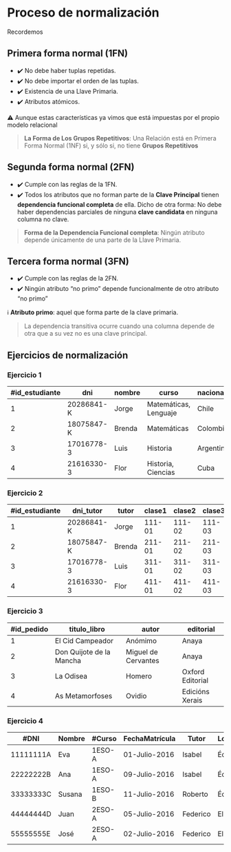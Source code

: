 # Proceso de normalización

Recordemos

## Primera forma normal (1FN)

- ✔️ No debe haber tuplas repetidas.
- ✔️ No debe importar el orden de las tuplas.
- ✔️ Existencia de una Llave Primaria.
- ✔️ Atributos atómicos.

⚠️ Aunque estas características ya vimos que está impuestas por el propio modelo relacional

>**La Forma de Los Grupos Repetitivos**: Una Relación está en Primera Forma Normal (1NF) si, y sólo si, no tiene **Grupos Repetitivos**

## Segunda forma normal (2FN)

- ✔️ Cumple con las reglas de la 1FN.
- ✔️ Todos los atributos que no forman parte de la **Clave Principal** tienen **dependencia funcional completa** de ella. Dicho de otra forma: No debe haber dependencias parciales de ninguna **clave candidata** en ninguna columna no clave.

>**Forma de la Dependencia Funcional completa**: Ningún atributo depende únicamente de una parte de la Llave Primaria.

## Tercera forma normal (3FN)

- ✔️ Cumple con las reglas de la 2FN.
- ✔️ Ningún atributo “no primo” depende funcionalmente de otro atributo “no primo”

ℹ️ **Atributo primo**: aquel que forma parte de la clave primaria.

>La dependencia transitiva ocurre cuando una columna depende de otra que a su vez no es una clave principal.

## Ejercicios de normalización

### Ejercicio 1

| #id_estudiante | dni | nombre | curso | nacionalidad |
| ------------- | --- | ------ | ----- | ------------ |
| 1 | 20286841-K | Jorge | 	Matemáticas, Lenguaje |	Chile |
| 2 | 18075847-K | Brenda | Matemáticas| Colombia |
| 3 | 17016778-3 | Luis	 | Historia | Argentina |
| 4 | 21616330-3 | Flor	 | Historia, Ciencias |	Cuba |

### Ejercicio 2

| #id_estudiante | dni_tutor | tutor | clase1 | clase2 | clase3 |
| ------------- | --- | ----- | ---- | ------ | ------ |
| 1 | 20286841-K | Jorge | 111-01 |	111-02 | 111-03 |
| 2 | 18075847-K | Brenda | 211-01 |	211-02 | 211-03 |
| 3 | 17016778-3 | Luis	 | 311-01 |	311-02 | 311-03 |
| 4 | 21616330-3 | Flor	 | 411-01 |	411-02 | 411-03 |

### Ejercicio 3

| #id_pedido | titulo_libro | autor | editorial |
| ----------| ------------ | ----- | --------- |
| 1 | El Cid Campeador | Anómimo | Anaya |
| 2 | Don Quijote de la Mancha | Miguel de Cervantes | Anaya |
| 3 | La Odisea | Homero | Oxford Editorial |
| 4 | As Metamorfoses | Ovidio | Edicións Xerais |

### Ejercicio 4

| #DNI | Nombre | #Curso | FechaMatrícula | Tutor | LocalidadAlumno | ProvinciaAlumno |
| --- | ------ | ----- | -------------- | ----- | --------------- | --------------- |
| 11111111A | Eva | 1ESO-A | 01-Julio-2016 | Isabel | Écija | Sevilla |
| 22222222B | Ana | 1ESO-A | 09-Julio-2016 | Isabel | Écija | Sevilla |
| 33333333C | Susana | 1ESO-B | 11-Julio-2016 | Roberto | Écija | Sevilla |
| 44444444D | Juan | 2ESO-A | 05-Julio-2016 | Federico | El Villar | Córdoba |
| 55555555E | José | 2ESO-A | 02-Julio-2016 | Federico | El Villar | Córdoba |
